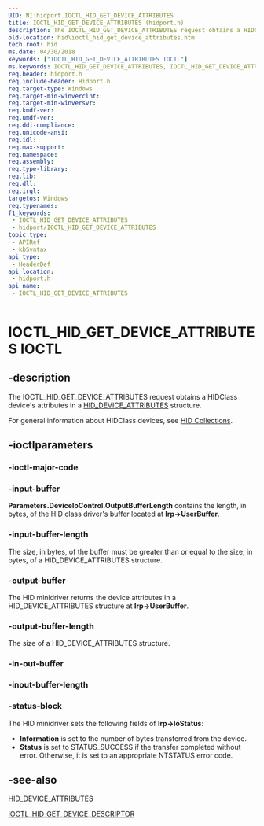 ```yaml
---
UID: NI:hidport.IOCTL_HID_GET_DEVICE_ATTRIBUTES
title: IOCTL_HID_GET_DEVICE_ATTRIBUTES (hidport.h)
description: The IOCTL_HID_GET_DEVICE_ATTRIBUTES request obtains a HIDClass device's attributes in a HID_DEVICE_ATTRIBUTES structure.
old-location: hid\ioctl_hid_get_device_attributes.htm
tech.root: hid
ms.date: 04/30/2018
keywords: ["IOCTL_HID_GET_DEVICE_ATTRIBUTES IOCTL"]
ms.keywords: IOCTL_HID_GET_DEVICE_ATTRIBUTES, IOCTL_HID_GET_DEVICE_ATTRIBUTES control, IOCTL_HID_GET_DEVICE_ATTRIBUTES control code [Human Input Devices], hid.ioctl_hid_get_device_attributes, hidioreq_417c2e10-9ca8-4a9f-8a30-1ff401b65b13.xml, hidport/IOCTL_HID_GET_DEVICE_ATTRIBUTES
req.header: hidport.h
req.include-header: Hidport.h
req.target-type: Windows
req.target-min-winverclnt: 
req.target-min-winversvr: 
req.kmdf-ver: 
req.umdf-ver: 
req.ddi-compliance: 
req.unicode-ansi: 
req.idl: 
req.max-support: 
req.namespace: 
req.assembly: 
req.type-library: 
req.lib: 
req.dll: 
req.irql: 
targetos: Windows
req.typenames: 
f1_keywords:
 - IOCTL_HID_GET_DEVICE_ATTRIBUTES
 - hidport/IOCTL_HID_GET_DEVICE_ATTRIBUTES
topic_type:
 - APIRef
 - kbSyntax
api_type:
 - HeaderDef
api_location:
 - hidport.h
api_name:
 - IOCTL_HID_GET_DEVICE_ATTRIBUTES
---
```


# IOCTL_HID_GET_DEVICE_ATTRIBUTES IOCTL


## -description

The IOCTL_HID_GET_DEVICE_ATTRIBUTES request obtains a HIDClass device's attributes in a <a href="/windows-hardware/drivers/ddi/hidport/ns-hidport-_hid_device_attributes">HID_DEVICE_ATTRIBUTES</a> structure.

For general information about HIDClass devices, see <a href="/windows-hardware/drivers/hid/hid-collections">HID Collections</a>.

## -ioctlparameters

### -ioctl-major-code

### -input-buffer

<b>Parameters.DeviceIoControl.OutputBufferLength</b> contains the length, in bytes, of the HID class driver's buffer located at <b>Irp->UserBuffer</b>.

### -input-buffer-length

The size, in bytes, of the buffer must be greater than or equal to the size, in bytes, of a HID_DEVICE_ATTRIBUTES structure.

### -output-buffer

The HID minidriver returns the device attributes in a HID_DEVICE_ATTRIBUTES structure at <b>Irp->UserBuffer</b>.

### -output-buffer-length

The size of a HID_DEVICE_ATTRIBUTES structure.

### -in-out-buffer

### -inout-buffer-length

### -status-block

The HID minidriver sets the following fields of <b>Irp->IoStatus</b>:

<ul>
<li>
<b>Information</b> is set to the number of bytes transferred from the device.

</li>
<li>
<b>Status</b> is set to STATUS_SUCCESS if the transfer completed without error. Otherwise, it is set to an appropriate NTSTATUS error code.

</li>
</ul>

## -see-also

<a href="/windows-hardware/drivers/ddi/hidport/ns-hidport-_hid_device_attributes">HID_DEVICE_ATTRIBUTES</a>



<a href="/windows-hardware/drivers/ddi/hidport/ni-hidport-ioctl_hid_get_device_descriptor">IOCTL_HID_GET_DEVICE_DESCRIPTOR</a>
